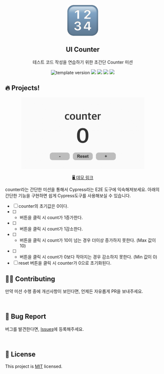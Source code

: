<br/>
<br/>

<p align="middle" >
  <img width="100;" src="src/images/counter_icon.png"/>
</p>
<h2 align="middle">UI Counter</h2>
<p align="middle">테스트 코드 작성을 연습하기 위한 초간단 Counter 미션</p>
<p align="middle">
  <img src="https://img.shields.io/badge/version-1.0.0-blue?style=flat-square" alt="template version"/>
  <img src="https://img.shields.io/badge/language-html-red.svg?style=flat-square"/>
  <img src="https://img.shields.io/badge/language-css-blue.svg?style=flat-square"/>
  <img src="https://img.shields.io/badge/language-js-yellow.svg?style=flat-square"/>
  <img src="https://img.shields.io/badge/license-MIT-brightgreen.svg?style=flat-square"/>
</p>

## 🔥 Projects!

<p align="middle">
  <img width="400" src="src/images/ui_counter.jpg">
</p>

<p align="middle">
  <a href="https://blackcoffee-study.github.io/js-counter-test/">🖥️ 데모 링크</a>
</p>

counter라는 간단한 미션을 통해서 Cypress라는 E2E 도구에 익숙해져보세요. 아래의 간단한 기능을 구현하면 쉽게 Cypress도구를 사용해보실 수 있습니다.

- [ ] counter의 초기값은 0이다.
- [ ] - 버튼을 클릭 시 count가 1증가한다.
- [ ] - 버튼을 클릭 시 count가 1감소한다.
- [ ] - 버튼을 클릭 시 count가 10이 넘는 경우 더이상 증가하지 못한다. (Max 값이 10)
- [ ] - 버튼을 클릭 시 count가 0보다 작아지는 경우 감소하지 못한다. (Min 값이 0)
- [ ] reset 버튼을 클릭 시 counter가 0으로 초기화된다.

## 👏🏼 Contributing

만약 미션 수행 중에 개선사항이 보인다면, 언제든 자유롭게 PR을 보내주세요.

<br>

## 🐞 Bug Report

버그를 발견한다면, [Issues](https://github.com/blackcoffee-study/js-counter-test/issues)에 등록해주세요.

<br>

## 📝 License

This project is [MIT](https://github.com/blackcoffee-study/js-counter-test/blob/main/LICENSE) licensed.
